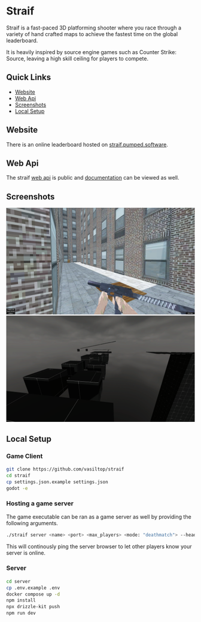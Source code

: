 # Straif

Straif is a fast-paced 3D platforming shooter where you race through a variety of hand crafted maps to achieve the fastest time on the global leaderboard.

It is heavily inspired by source engine games such as Counter Strike: Source, leaving a high skill ceiling for players to compete.

## Quick Links
- [Website](#Website)
- [Web Api](#Web-Api)
- [Screenshots](#Screenshots)
- [Local Setup](#Local-Setup)

## Website
There is an online leaderboard hosted on [straif.pumped.software](https://straif.pumped.software/).

## Web Api
The straif [web api](https://straifapi.pumped.software) is public and [documentation](https://straifapi.pumped.software) can be viewed as well.

## Screenshots
![image 1](./images/screenshots/image7.png)
![image 1](./images/screenshots/map_taurus.png)

## Local Setup

### Game Client
```bash
git clone https://github.com/vasiltop/straif
cd straif
cp settings.json.example settings.json
godot -e
```

### Hosting a game server

The game executable can be ran as a game server as well by providing the following arguments.

```bash
./straif server <name> <port> <max_players> <mode: "deathmatch"> --headless
```

This will continously ping the server browser to let other players know your server is online.

### Server
```bash
cd server
cp .env.example .env
docker compose up -d
npm install
npx drizzle-kit push
npm run dev
```
